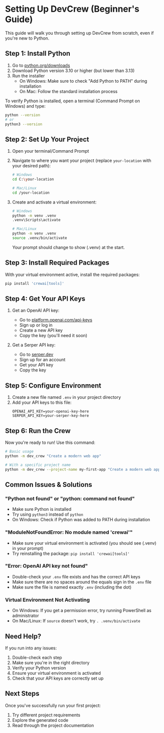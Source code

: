 # Setting Up DevCrew (Beginner's Guide)

This guide will walk you through setting up DevCrew from scratch, even if you're new to Python.

## Step 1: Install Python

1. Go to [python.org/downloads](https://python.org/downloads)
2. Download Python version 3.10 or higher (but lower than 3.13)
3. Run the installer
   - On Windows: Make sure to check "Add Python to PATH" during installation
   - On Mac: Follow the standard installation process

To verify Python is installed, open a terminal (Command Prompt on Windows) and type:
```bash
python --version
# or
python3 --version
```

## Step 2: Set Up Your Project

1. Open your terminal/Command Prompt
2. Navigate to where you want your project (replace `your-location` with your desired path):
   ```bash
   # Windows
   cd C:\your-location

   # Mac/Linux
   cd /your-location
   ```

3. Create and activate a virtual environment:
   ```bash
   # Windows
   python -m venv .venv
   .venv\Scripts\activate

   # Mac/Linux
   python -m venv .venv
   source .venv/bin/activate
   ```

   Your prompt should change to show (.venv) at the start.

## Step 3: Install Required Packages

With your virtual environment active, install the required packages:

```bash
pip install 'crewai[tools]'
```

## Step 4: Get Your API Keys

1. Get an OpenAI API key:
   - Go to [platform.openai.com/api-keys](https://platform.openai.com/api-keys)
   - Sign up or log in
   - Create a new API key
   - Copy the key (you'll need it soon)

2. Get a Serper API key:
   - Go to [serper.dev](https://serper.dev)
   - Sign up for an account
   - Get your API key
   - Copy the key

## Step 5: Configure Environment

1. Create a new file named `.env` in your project directory
2. Add your API keys to this file:
   ```
   OPENAI_API_KEY=your-openai-key-here
   SERPER_API_KEY=your-serper-key-here
   ```

## Step 6: Run the Crew

Now you're ready to run! Use this command:

```bash
# Basic usage
python -m dev_crew "Create a modern web app"

# With a specific project name
python -m dev_crew --project-name my-first-app "Create a modern web app"
```

## Common Issues & Solutions

### "Python not found" or "python: command not found"
- Make sure Python is installed
- Try using `python3` instead of `python`
- On Windows: Check if Python was added to PATH during installation

### "ModuleNotFoundError: No module named 'crewai'"
- Make sure your virtual environment is activated (you should see (.venv) in your prompt)
- Try reinstalling the package: `pip install 'crewai[tools]'`

### "Error: OpenAI API key not found"
- Double-check your `.env` file exists and has the correct API keys
- Make sure there are no spaces around the equals sign in the `.env` file
- Make sure the file is named exactly `.env` (including the dot)

### Virtual Environment Not Activating
- On Windows: If you get a permission error, try running PowerShell as administrator
- On Mac/Linux: If `source` doesn't work, try `. .venv/bin/activate`

## Need Help?

If you run into any issues:
1. Double-check each step
2. Make sure you're in the right directory
3. Verify your Python version
4. Ensure your virtual environment is activated
5. Check that your API keys are correctly set up

## Next Steps

Once you've successfully run your first project:
1. Try different project requirements
2. Explore the generated code
3. Read through the project documentation